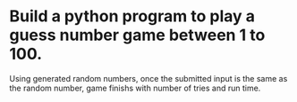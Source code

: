 # Build a python program to play a guess number game between 1 to 100.
Using generated random numbers, once the submitted input is the same as the random 
number, game finishs with number of tries and run time.
